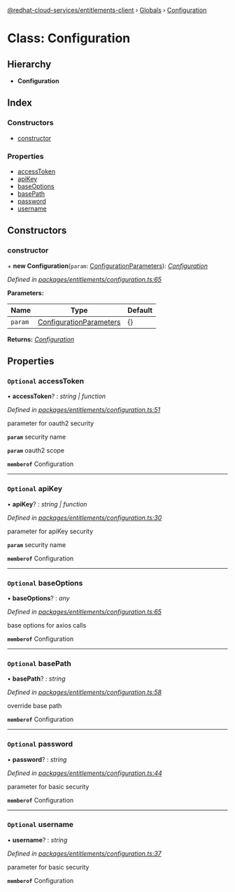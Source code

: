[@redhat-cloud-services/entitlements-client](../README.md) › [Globals](../globals.md) › [Configuration](configuration.md)

# Class: Configuration

## Hierarchy

* **Configuration**

## Index

### Constructors

* [constructor](configuration.md#constructor)

### Properties

* [accessToken](configuration.md#optional-accesstoken)
* [apiKey](configuration.md#optional-apikey)
* [baseOptions](configuration.md#optional-baseoptions)
* [basePath](configuration.md#optional-basepath)
* [password](configuration.md#optional-password)
* [username](configuration.md#optional-username)

## Constructors

###  constructor

\+ **new Configuration**(`param`: [ConfigurationParameters](../interfaces/configurationparameters.md)): *[Configuration](configuration.md)*

*Defined in [packages/entitlements/configuration.ts:65](https://github.com/Hyperkid123/javascript-clients/blob/master/packages/entitlements/configuration.ts#L65)*

**Parameters:**

Name | Type | Default |
------ | ------ | ------ |
`param` | [ConfigurationParameters](../interfaces/configurationparameters.md) | {} |

**Returns:** *[Configuration](configuration.md)*

## Properties

### `Optional` accessToken

• **accessToken**? : *string | function*

*Defined in [packages/entitlements/configuration.ts:51](https://github.com/Hyperkid123/javascript-clients/blob/master/packages/entitlements/configuration.ts#L51)*

parameter for oauth2 security

**`param`** security name

**`param`** oauth2 scope

**`memberof`** Configuration

___

### `Optional` apiKey

• **apiKey**? : *string | function*

*Defined in [packages/entitlements/configuration.ts:30](https://github.com/Hyperkid123/javascript-clients/blob/master/packages/entitlements/configuration.ts#L30)*

parameter for apiKey security

**`param`** security name

**`memberof`** Configuration

___

### `Optional` baseOptions

• **baseOptions**? : *any*

*Defined in [packages/entitlements/configuration.ts:65](https://github.com/Hyperkid123/javascript-clients/blob/master/packages/entitlements/configuration.ts#L65)*

base options for axios calls

**`memberof`** Configuration

___

### `Optional` basePath

• **basePath**? : *string*

*Defined in [packages/entitlements/configuration.ts:58](https://github.com/Hyperkid123/javascript-clients/blob/master/packages/entitlements/configuration.ts#L58)*

override base path

**`memberof`** Configuration

___

### `Optional` password

• **password**? : *string*

*Defined in [packages/entitlements/configuration.ts:44](https://github.com/Hyperkid123/javascript-clients/blob/master/packages/entitlements/configuration.ts#L44)*

parameter for basic security

**`memberof`** Configuration

___

### `Optional` username

• **username**? : *string*

*Defined in [packages/entitlements/configuration.ts:37](https://github.com/Hyperkid123/javascript-clients/blob/master/packages/entitlements/configuration.ts#L37)*

parameter for basic security

**`memberof`** Configuration
